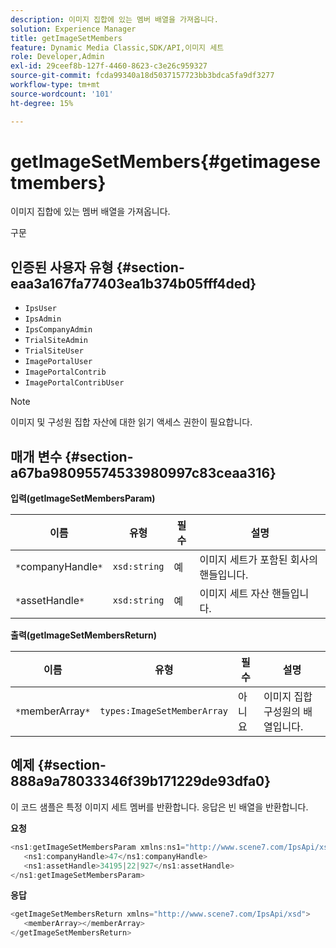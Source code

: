 ```yaml
---
description: 이미지 집합에 있는 멤버 배열을 가져옵니다.
solution: Experience Manager
title: getImageSetMembers
feature: Dynamic Media Classic,SDK/API,이미지 세트
role: Developer,Admin
exl-id: 29ceef8b-127f-4460-8623-c3e26c959327
source-git-commit: fcda99340a18d5037157723bb3bdca5fa9df3277
workflow-type: tm+mt
source-wordcount: '101'
ht-degree: 15%

---
```


# getImageSetMembers{#getimagesetmembers}

이미지 집합에 있는 멤버 배열을 가져옵니다.

구문

## 인증된 사용자 유형 {#section-eaa3a167fa77403ea1b374b05fff4ded}

* `IpsUser`
* `IpsAdmin`
* `IpsCompanyAdmin`
* `TrialSiteAdmin`
* `TrialSiteUser`
* `ImagePortalUser`
* `ImagePortalContrib`
* `ImagePortalContribUser`

>[!NOTE]
>
>이미지 및 구성원 집합 자산에 대한 읽기 액세스 권한이 필요합니다.

## 매개 변수 {#section-a67ba98095574533980997c83ceaa316}

**입력(getImageSetMembersParam)**

| 이름 | 유형 | 필수 | 설명 |
|---|---|---|---|
| `*`companyHandle`*` | `xsd:string` | 예 | 이미지 세트가 포함된 회사의 핸들입니다. |
| `*`assetHandle`*` | `xsd:string` | 예 | 이미지 세트 자산 핸들입니다. |

**출력(getImageSetMembersReturn)**

| 이름 | 유형 | 필수 | 설명 |
|---|---|---|---|
| `*`memberArray`*` | `types:ImageSetMemberArray` | 아니요 | 이미지 집합 구성원의 배열입니다. |

## 예제 {#section-888a9a78033346f39b171229de93dfa0}

이 코드 샘플은 특정 이미지 세트 멤버를 반환합니다. 응답은 빈 배열을 반환합니다.

**요청**

```java
<ns1:getImageSetMembersParam xmlns:ns1="http://www.scene7.com/IpsApi/xsd">
   <ns1:companyHandle>47</ns1:companyHandle>
   <ns1:assetHandle>34195|22|927</ns1:assetHandle>
</ns1:getImageSetMembersParam>
```

**응답**

```java
<getImageSetMembersReturn xmlns="http://www.scene7.com/IpsApi/xsd">
   <memberArray></memberArray>
</getImageSetMembersReturn>
```

